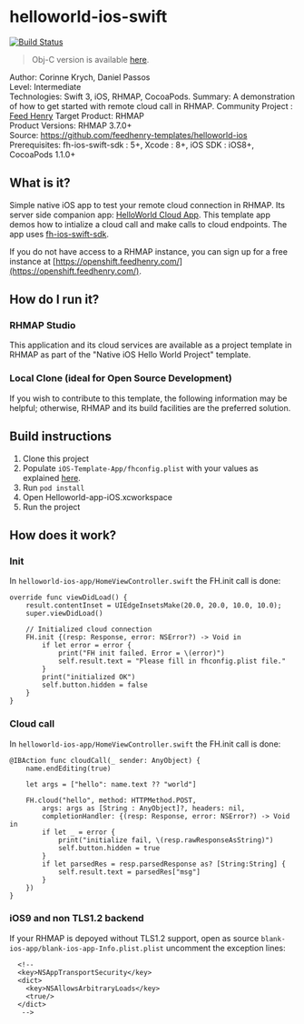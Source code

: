 # helloworld-ios-swift
[![Build Status](https://travis-ci.org/feedhenry-templates/helloworld-ios-swift.png)](https://travis-ci.org/feedhenry-templates/helloworld-ios-swift)

> Obj-C version is available [here](https://github.com/feedhenry-templates/helloworld-ios).

Author: Corinne Krych, Daniel Passos   
Level: Intermediate  
Technologies: Swift 3, iOS, RHMAP, CocoaPods.
Summary: A demonstration of how to get started with remote cloud call in RHMAP.
Community Project : [Feed Henry](http://feedhenry.org)
Target Product: RHMAP  
Product Versions: RHMAP 3.7.0+   
Source: https://github.com/feedhenry-templates/helloworld-ios  
Prerequisites: fh-ios-swift-sdk : 5+, Xcode : 8+, iOS SDK : iOS8+, CocoaPods 1.1.0+

## What is it?

Simple native iOS app to test your remote cloud connection in RHMAP. Its server side companion app: [HelloWorld Cloud App](https://github.com/feedhenry-templates/helloworld-cloud). This template app demos how to intialize a cloud call and make calls to cloud endpoints. The app uses [fh-ios-swift-sdk](https://github.com/feedhenry/fh-ios-swift-sdk).

If you do not have access to a RHMAP instance, you can sign up for a free instance at [https://openshift.feedhenry.com/](https://openshift.feedhenry.com/).

## How do I run it?  

### RHMAP Studio

This application and its cloud services are available as a project template in RHMAP as part of the "Native iOS Hello World Project" template.

### Local Clone (ideal for Open Source Development)

If you wish to contribute to this template, the following information may be helpful; otherwise, RHMAP and its build facilities are the preferred solution.

## Build instructions

1. Clone this project
1. Populate ```iOS-Template-App/fhconfig.plist``` with your values as explained [here](http://docs.feedhenry.com/v3/dev_tools/sdks/ios.html#ios-configure).
1. Run ```pod install```
1. Open Helloworld-app-iOS.xcworkspace
1. Run the project

## How does it work?

### Init

In ```helloworld-ios-app/HomeViewController.swift``` the FH.init call is done:
```
override func viewDidLoad() {
    result.contentInset = UIEdgeInsetsMake(20.0, 20.0, 10.0, 10.0);
    super.viewDidLoad()

    // Initialized cloud connection
    FH.init {(resp: Response, error: NSError?) -> Void in
        if let error = error {
            print("FH init failed. Error = \(error)")
            self.result.text = "Please fill in fhconfig.plist file."
        }
        print("initialized OK")
        self.button.hidden = false
    }
}
```

### Cloud call

In ```helloworld-ios-app/HomeViewController.swift``` the FH.init call is done:

```
@IBAction func cloudCall(_ sender: AnyObject) {
    name.endEditing(true)

    let args = ["hello": name.text ?? "world"]

    FH.cloud("hello", method: HTTPMethod.POST,
        args: args as [String : AnyObject]?, headers: nil,
        completionHandler: {(resp: Response, error: NSError?) -> Void in
        if let _ = error {
            print("initialize fail, \(resp.rawResponseAsString)")
            self.button.hidden = true
        }
        if let parsedRes = resp.parsedResponse as? [String:String] {
            self.result.text = parsedRes["msg"]
        }
    })
}
```

### iOS9 and non TLS1.2 backend

If your RHMAP is depoyed without TLS1.2 support, open as source  ```blank-ios-app/blank-ios-app-Info.plist.plist``` uncomment the exception lines:

```
  <!--
  <key>NSAppTransportSecurity</key>
  <dict>
    <key>NSAllowsArbitraryLoads</key>
    <true/>
  </dict>
   -->
```
